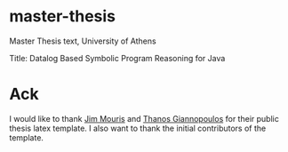 # master-thesis
Master Thesis text, University of Athens

Title: Datalog Based Symbolic Program Reasoning for Java

# Ack

I would like to thank [Jim Mouris](https://github.com/jimouris/) and [Thanos Giannopoulos](https://github.com/thanosgn)
for their public thesis latex template. I also want to thank the initial contributors of the template.
